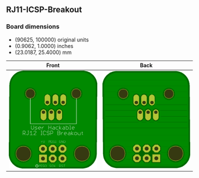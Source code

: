 ## RJ11-ICSP-Breakout 


### Board dimensions

* (90625, 100000) original units
* (0.9062, 1.0000) inches
* (23.0187, 25.4000) mm



| Front | Back |
| --- | --- |
| ![Front](RJ11-ICSP-Breakout.png) | ![Back](RJ11-ICSP-Breakout_back.png) |


